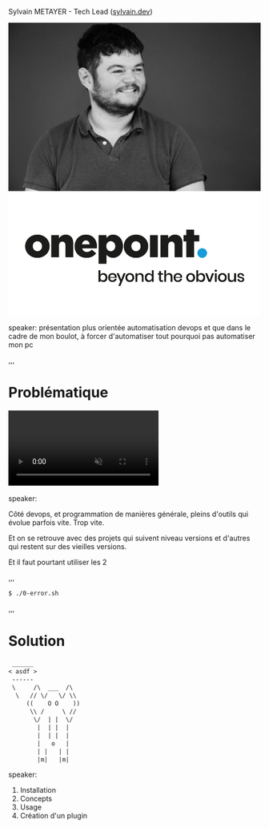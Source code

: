 Sylvain METAYER - Tech Lead ([sylvain.dev](https://sylvain.dev))

<img src="assets/img/photo.png" alt="Photo" id="intro_photo">

<img src="assets/img/logo.png" alt="Logo onepoint" id="intro_logo_op">

speaker: présentation plus orientée automatisation devops et que dans le cadre de mon boulot, à forcer d'automatiser tout pourquoi pas automatiser mon pc

,,,

# Problématique

<video autoplay loop muted>
  <source src="assets/img/so_many_of_them_lotr.mp4" type="video/mp4" />
  Your browser does not support the video tag.
</video>

speaker:

Côté devops, et programmation de manières générale, pleins d'outils qui évolue parfois vite. Trop vite.

Et on se retrouve avec des projets qui suivent niveau versions et d'autres qui restent sur des vieilles versions.

Et il faut pourtant utiliser les 2


,,,

```bash
$ ./0-error.sh
```

,,,

# Solution

```shell
 ______
< asdf >
 ------
 \     /\  ___  /\
  \   // \/   \/ \\
     ((    O O    ))
      \\ /     \ //
       \/  | |  \/
        |  | |  |
        |  | |  |
        |   o   |
        | |   | |
        |m|   |m|
```

speaker:

1. Installation
2. Concepts
3. Usage
4. Création d'un plugin
